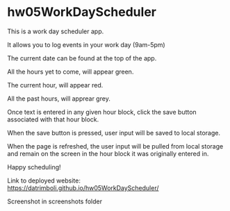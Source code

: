 # hw05WorkDayScheduler

This is a work day scheduler app.

It allows you to log events in your work day (9am-5pm)

The current date can be found at the top of the app.

All the hours yet to come, will appear green.

The current hour, will appear red.

All the past hours, will apprear grey.

Once text is entered in any given hour block, click the save button associated with that hour block.

When the save button is pressed, user input will be saved to local storage. 

When the page is refreshed, the user input will be pulled from local storage and remain on the screen in the hour block it was originally entered in. 

Happy scheduling!

Link to deployed website: https://datrimboli.github.io/hw05WorkDayScheduler/

Screenshot in screenshots folder